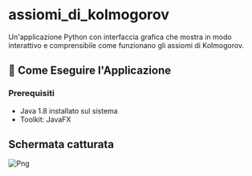 # assiomi_di_kolmogorov

Un'applicazione Python con interfaccia grafica che mostra in modo interattivo e comprensibile come funzionano gli assiomi di Kolmogorov.

## 🚀 Come Eseguire l'Applicazione

### Prerequisiti
- Java 1.8 installato sul sistema
- Toolkit: JavaFX

## Schermata catturata

![Png](https://i.ibb.co/Xx2jKJpC/Immagine-2025-07-01-223947.png)
